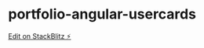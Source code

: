 # portfolio-angular-usercards

[Edit on StackBlitz ⚡️](https://stackblitz.com/edit/portfolio-angular-usercards)
